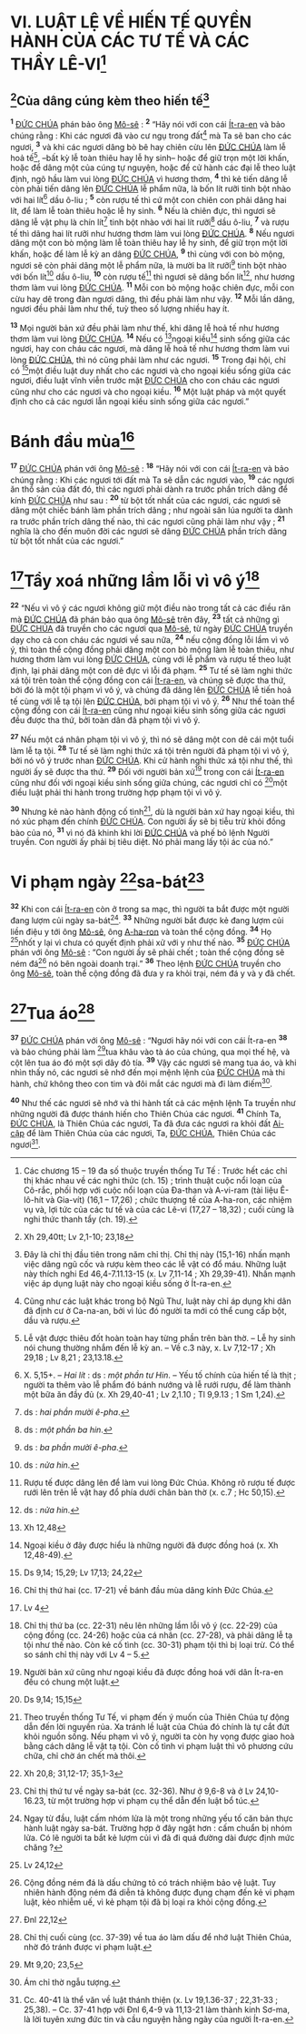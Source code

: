 # VI. LUẬT LỆ VỀ HIẾN TẾ QUYỀN HÀNH CỦA CÁC TƯ TẾ VÀ CÁC THẦY LÊ-VI[^1-9b885866-f741-486b-bb01-eedb742b7884]

## [^1@-9b885866-f741-486b-bb01-eedb742b7884]Của dâng cúng kèm theo hiến tế[^2-9b885866-f741-486b-bb01-eedb742b7884]
<sup><b>1</b></sup> [ĐỨC CHÚA]() phán bảo ông [Mô-sê]() : <sup><b>2</b></sup> “Hãy nói với con cái [Ít-ra-en]() và bảo chúng rằng : Khi các ngươi đã vào cư ngụ trong đất[^3-9b885866-f741-486b-bb01-eedb742b7884] mà Ta sẽ ban cho các ngươi, <sup><b>3</b></sup> và khi các ngươi dâng bò bê hay chiên cừu lên [ĐỨC CHÚA]() làm lễ hoả tế[^4-9b885866-f741-486b-bb01-eedb742b7884], –bất kỳ lễ toàn thiêu hay lễ hy sinh– hoặc để giữ trọn một lời khấn, hoặc để dâng một của cúng tự nguyện, hoặc để cử hành các đại lễ theo luật định, ngõ hầu làm vui lòng [ĐỨC CHÚA]() vì hương thơm, <sup><b>4</b></sup> thì kẻ tiến dâng lễ còn phải tiến dâng lên [ĐỨC CHÚA]() lễ phẩm nữa, là bốn lít rưỡi tinh bột nhào với hai lít[^5-9b885866-f741-486b-bb01-eedb742b7884] dầu ô-liu ; <sup><b>5</b></sup> còn rượu tế thì cứ một con chiên con phải dâng hai lít, để làm lễ toàn thiêu hoặc lễ hy sinh. <sup><b>6</b></sup> Nếu là chiên đực, thì ngươi sẽ dâng lễ vật phụ là chín lít[^6-9b885866-f741-486b-bb01-eedb742b7884] tinh bột nhào với hai lít rưỡi[^7-9b885866-f741-486b-bb01-eedb742b7884] dầu ô-liu, <sup><b>7</b></sup> và rượu tế thì dâng hai lít rưỡi như hương thơm làm vui lòng [ĐỨC CHÚA](). <sup><b>8</b></sup> Nếu ngươi dâng một con bò mộng làm lễ toàn thiêu hay lễ hy sinh, để giữ trọn một lời khấn, hoặc để làm lễ kỳ an dâng [ĐỨC CHÚA](), <sup><b>9</b></sup> thì cùng với con bò mộng, ngươi sẽ còn phải dâng một lễ phẩm nữa, là mười ba lít rưỡi[^8-9b885866-f741-486b-bb01-eedb742b7884] tinh bột nhào với bốn lít[^9-9b885866-f741-486b-bb01-eedb742b7884] dầu ô-liu, <sup><b>10</b></sup> còn rượu tế[^10-9b885866-f741-486b-bb01-eedb742b7884] thì ngươi sẽ dâng bốn lít[^11-9b885866-f741-486b-bb01-eedb742b7884], như hương thơm làm vui lòng [ĐỨC CHÚA](). <sup><b>11</b></sup> Mỗi con bò mộng hoặc chiên đực, mỗi con cừu hay dê trong đàn ngươi dâng, thì đều phải làm như vậy. <sup><b>12</b></sup> Mỗi lần dâng, ngươi đều phải làm như thế, tuỳ theo số lượng nhiều hay ít.

<sup><b>13</b></sup> Mọi người bản xứ đều phải làm như thế, khi dâng lễ hoả tế như hương thơm làm vui lòng [ĐỨC CHÚA](). <sup><b>14</b></sup> Nếu có [^2@-9b885866-f741-486b-bb01-eedb742b7884]ngoại kiều[^12-9b885866-f741-486b-bb01-eedb742b7884] sinh sống giữa các ngươi, hay con cháu các ngươi, mà dâng lễ hoả tế như hương thơm làm vui lòng [ĐỨC CHÚA](), thì nó cũng phải làm như các ngươi. <sup><b>15</b></sup> Trong đại hội, chỉ có [^3@-9b885866-f741-486b-bb01-eedb742b7884]một điều luật duy nhất cho các ngươi và cho ngoại kiều sống giữa các ngươi, điều luật vĩnh viễn trước mặt [ĐỨC CHÚA]() cho con cháu các ngươi cũng như cho các ngươi và cho ngoại kiều. <sup><b>16</b></sup> Một luật pháp và một quyết định cho cả các ngươi lẫn ngoại kiều sinh sống giữa các ngươi.”


# Bánh đầu mùa[^13-9b885866-f741-486b-bb01-eedb742b7884]
<sup><b>17</b></sup> [ĐỨC CHÚA]() phán với ông [Mô-sê]() : <sup><b>18</b></sup> “Hãy nói với con cái [Ít-ra-en]() và bảo chúng rằng : Khi các ngươi tới đất mà Ta sẽ dẫn các ngươi vào, <sup><b>19</b></sup> các ngươi ăn thổ sản của đất đó, thì các ngươi phải dành ra trước phần trích dâng để kính [ĐỨC CHÚA]() như sau : <sup><b>20</b></sup> từ bột tốt nhất của các ngươi, các ngươi sẽ dâng một chiếc bánh làm phần trích dâng ; như ngoài sân lúa người ta dành ra trước phần trích dâng thế nào, thì các ngươi cũng phải làm như vậy ; <sup><b>21</b></sup> nghĩa là cho đến muôn đời các ngươi sẽ dâng [ĐỨC CHÚA]() phần trích dâng từ bột tốt nhất của các ngươi.”


# [^4@-9b885866-f741-486b-bb01-eedb742b7884]Tẩy xoá những lầm lỗi vì vô ý[^14-9b885866-f741-486b-bb01-eedb742b7884]
<sup><b>22</b></sup> “Nếu vì vô ý các ngươi không giữ một điều nào trong tất cả các điều răn mà [ĐỨC CHÚA]() đã phán bảo qua ông [Mô-sê]() trên đây, <sup><b>23</b></sup> tất cả những gì [ĐỨC CHÚA]() đã truyền cho các ngươi qua [Mô-sê](), từ ngày [ĐỨC CHÚA]() truyền dạy cho cả con cháu các ngươi về sau nữa, <sup><b>24</b></sup> nếu cộng đồng lỗi lầm vì vô ý, thì toàn thể cộng đồng phải dâng một con bò mộng làm lễ toàn thiêu, như hương thơm làm vui lòng [ĐỨC CHÚA](), cùng với lễ phẩm và rượu tế theo luật định, lại phải dâng một con dê đực vì lỗi đã phạm. <sup><b>25</b></sup> Tư tế sẽ làm nghi thức xá tội trên toàn thể cộng đồng con cái [Ít-ra-en](), và chúng sẽ được tha thứ, bởi đó là một tội phạm vì vô ý, và chúng đã dâng lên [ĐỨC CHÚA]() lễ tiến hoả tế cùng với lễ tạ tội lên [ĐỨC CHÚA](), bởi phạm tội vì vô ý. <sup><b>26</b></sup> Như thế toàn thể cộng đồng con cái [Ít-ra-en]() cũng như ngoại kiều sinh sống giữa các ngươi đều được tha thứ, bởi toàn dân đã phạm tội vì vô ý.

<sup><b>27</b></sup> Nếu một cá nhân phạm tội vì vô ý, thì nó sẽ dâng một con dê cái một tuổi làm lễ tạ tội. <sup><b>28</b></sup> Tư tế sẽ làm nghi thức xá tội trên người đã phạm tội vì vô ý, bởi nó vô ý trước nhan [ĐỨC CHÚA](). Khi cử hành nghi thức xá tội như thế, thì người ấy sẽ được tha thứ. <sup><b>29</b></sup> Đối với người bản xứ[^15-9b885866-f741-486b-bb01-eedb742b7884] trong con cái [Ít-ra-en]() cũng như đối với ngoại kiều sinh sống giữa chúng, các ngươi chỉ có [^5@-9b885866-f741-486b-bb01-eedb742b7884]một điều luật phải thi hành trong trường hợp phạm tội vì vô ý.

<sup><b>30</b></sup> Nhưng kẻ nào hành động cố tình[^16-9b885866-f741-486b-bb01-eedb742b7884], dù là người bản xứ hay ngoại kiều, thì nó xúc phạm đến chính [ĐỨC CHÚA](). Con người ấy sẽ bị tiễu trừ khỏi đồng bào của nó, <sup><b>31</b></sup> vì nó đã khinh khi lời [ĐỨC CHÚA]() và phế bỏ lệnh Người truyền. Con người ấy phải bị tiêu diệt. Nó phải mang lấy tội ác của nó.”


# Vi phạm ngày [^6@-9b885866-f741-486b-bb01-eedb742b7884]sa-bát[^17-9b885866-f741-486b-bb01-eedb742b7884]
<sup><b>32</b></sup> Khi con cái [Ít-ra-en]() còn ở trong sa mạc, thì người ta bắt được một người đang lượm củi ngày sa-bát[^18-9b885866-f741-486b-bb01-eedb742b7884]. <sup><b>33</b></sup> Những người bắt được kẻ đang lượm củi liền điệu y tới ông [Mô-sê](), ông [A-ha-ron]() và toàn thể cộng đồng. <sup><b>34</b></sup> Họ [^7@-9b885866-f741-486b-bb01-eedb742b7884]nhốt y lại vì chưa có quyết định phải xử với y như thế nào. <sup><b>35</b></sup> [ĐỨC CHÚA]() phán với ông [Mô-sê]() : “Con người ấy sẽ phải chết ; toàn thể cộng đồng sẽ ném đá[^19-9b885866-f741-486b-bb01-eedb742b7884] nó bên ngoài doanh trại.” <sup><b>36</b></sup> Theo lệnh [ĐỨC CHÚA]() truyền cho ông [Mô-sê](), toàn thể cộng đồng đã đưa y ra khỏi trại, ném đá y và y đã chết.


# [^8@-9b885866-f741-486b-bb01-eedb742b7884]Tua áo[^20-9b885866-f741-486b-bb01-eedb742b7884]
<sup><b>37</b></sup> [ĐỨC CHÚA]() phán với ông [Mô-sê]() : “Ngươi hãy nói với con cái Ít-ra-en <sup><b>38</b></sup> và bảo chúng phải làm [^9@-9b885866-f741-486b-bb01-eedb742b7884]tua khâu vào tà áo của chúng, qua mọi thế hệ, và cột lên tua áo đó một sợi dây đỏ tía. <sup><b>39</b></sup> Vậy các ngươi sẽ mang tua áo, và khi nhìn thấy nó, các ngươi sẽ nhớ đến mọi mệnh lệnh của [ĐỨC CHÚA]() mà thi hành, chứ không theo con tim và đôi mắt các ngươi mà đi làm điếm[^21-9b885866-f741-486b-bb01-eedb742b7884].

<sup><b>40</b></sup> Như thế các ngươi sẽ nhớ và thi hành tất cả các mệnh lệnh Ta truyền như những người đã được thánh hiến cho Thiên Chúa các ngươi. <sup><b>41</b></sup> Chính Ta, [ĐỨC CHÚA](), là Thiên Chúa các ngươi, Ta đã đưa các ngươi ra khỏi đất [Ai-cập]() để làm Thiên Chúa của các ngươi, Ta, [ĐỨC CHÚA](), Thiên Chúa các ngươi[^22-9b885866-f741-486b-bb01-eedb742b7884].

[^1-9b885866-f741-486b-bb01-eedb742b7884]: Các chương 15 – 19 đa số thuộc truyền thống Tư Tế : Trước hết các chỉ thị khác nhau về các nghi thức (ch. 15) ; trình thuật cuộc nổi loạn của Cô-rắc, phối hợp với cuộc nổi loạn của Đa-than và A-vi-ram (tài liệu Ê-lô-hít và Gia-vít) (16,1 – 17,26) ; chức thượng tế của A-ha-ron, các nhiệm vụ và, lợi tức của các tư tế và của các Lê-vi (17,27 – 18,32) ; cuối cùng là nghi thức thanh tẩy (ch. 19).
[^2-9b885866-f741-486b-bb01-eedb742b7884]: Đây là chỉ thị đầu tiên trong năm chỉ thị. Chỉ thị này (15,1-16) nhấn mạnh việc dâng ngũ cốc và rượu kèm theo các lễ vật có đổ máu. Những luật này thích nghi Ed 46,4-7.11.13-15 (x. Lv 7,11-14 ; Xh 29,39-41). Nhấn mạnh việc áp dụng luật này cho ngoại kiều sống ở Ít-ra-en.
[^3-9b885866-f741-486b-bb01-eedb742b7884]: Cũng như các luật khác trong bộ Ngũ Thư, luật này chỉ áp dụng khi dân đã định cư ở Ca-na-an, bởi vì lúc đó người ta mới có thể cung cấp bột, dầu và rượu.
[^4-9b885866-f741-486b-bb01-eedb742b7884]: Lễ vật được thiêu đốt hoàn toàn hay từng phần trên bàn thờ. – Lễ hy sinh nói chung thường nhắm đến lễ kỳ an. – Về c.3 này, x. Lv 7,12-17 ; Xh 29,18 ; Lv 8,21 ; 23,13.18.
[^5-9b885866-f741-486b-bb01-eedb742b7884]: X. 5,15+. – *Hai lít* : ds : *một phần tư* *Hin*. – Yếu tố chính của hiến tế là thịt ; người ta thêm vào lễ phẩm đó bánh nướng và lễ rưới rượu, để làm thành một bữa ăn đầy đủ (x. Xh 29,40-41 ; Lv 2,1.10 ; Tl 9,9.13 ; 1 Sm 1,24).
[^6-9b885866-f741-486b-bb01-eedb742b7884]: ds : *hai phần mười ê-pha*.
[^7-9b885866-f741-486b-bb01-eedb742b7884]: ds : *một phần ba hin*.
[^8-9b885866-f741-486b-bb01-eedb742b7884]: ds : *ba phần mười ê-pha*.
[^9-9b885866-f741-486b-bb01-eedb742b7884]: ds : *nửa hin*.
[^10-9b885866-f741-486b-bb01-eedb742b7884]: Rượu tế được dâng lên để làm vui lòng Đức Chúa. Không rõ rượu tế được rưới lên trên lễ vật hay đổ phía dưới chân bàn thờ (x. c.7 ; Hc 50,15).
[^11-9b885866-f741-486b-bb01-eedb742b7884]: ds : *nửa hin*.
[^12-9b885866-f741-486b-bb01-eedb742b7884]: Ngoại kiều ở đây được hiểu là những người đã được đồng hoá (x. Xh 12,48-49).
[^13-9b885866-f741-486b-bb01-eedb742b7884]: Chỉ thị thứ hai (cc. 17-21) về bánh đầu mùa dâng kính Đức Chúa.
[^14-9b885866-f741-486b-bb01-eedb742b7884]: Chỉ thị thứ ba (cc. 22-31) nêu lên những lầm lỗi vô ý (cc. 22-29) của cộng đồng (cc. 24-26) hoặc của cá nhân (cc. 27-28), và phải dâng lễ tạ tội như thế nào. Còn kẻ cố tình (cc. 30-31) phạm tội thì bị loại trừ. Có thể so sánh chỉ thị này với Lv 4 – 5.
[^15-9b885866-f741-486b-bb01-eedb742b7884]: Người bản xứ cũng như ngoại kiều đã được đồng hoá với dân Ít-ra-en đều có chung một luật.
[^16-9b885866-f741-486b-bb01-eedb742b7884]: Theo truyền thống Tư Tế, vi phạm đến ý muốn của Thiên Chúa tự động dẫn đến lời nguyền rủa. Xa tránh lề luật của Chúa đó chính là tự cắt đứt khỏi nguồn sống. Nếu phạm vì vô ý, người ta còn hy vọng được giao hoà bằng cách dâng lễ vật tạ tội. Còn cố tình vi phạm luật thì vô phương cứu chữa, chỉ chờ án chết mà thôi.
[^17-9b885866-f741-486b-bb01-eedb742b7884]: Chỉ thị thứ tư về ngày sa-bát (cc. 32-36). Như ở 9,6-8 và ở Lv 24,10-16.23, từ một trường hợp vi phạm cụ thể dẫn đến luật bổ túc.
[^18-9b885866-f741-486b-bb01-eedb742b7884]: Ngay từ đầu, luật cấm nhóm lửa là một trong những yếu tố căn bản thực hành luật ngày sa-bát. Trường hợp ở đây ngặt hơn : cấm chuẩn bị nhóm lửa. Có lẽ người ta bắt kẻ lượm củi vì đã đi quá đường dài được định mức chăng ?
[^19-9b885866-f741-486b-bb01-eedb742b7884]: Cộng đồng ném đá là dấu chứng tỏ có trách nhiệm bảo vệ luật. Tuy nhiên hành động ném đá diễn tả không được đụng chạm đến kẻ vi phạm luật, kẻo nhiễm uế, vì kẻ phạm tội đã bị loại ra khỏi cộng đồng.
[^20-9b885866-f741-486b-bb01-eedb742b7884]: Chỉ thị cuối cùng (cc. 37-39) về tua áo làm dấu để nhớ luật Thiên Chúa, nhờ đó tránh được vi phạm luật.
[^21-9b885866-f741-486b-bb01-eedb742b7884]: Ám chỉ thờ ngẫu tượng.
[^22-9b885866-f741-486b-bb01-eedb742b7884]: Cc. 40-41 là thể văn về luật thánh thiện (x. Lv 19,1.36-37 ; 22,31-33 ; 25,38). – Cc. 37-41 hợp với Đnl 6,4-9 và 11,13-21 làm thành kinh Sơ-ma, là lời tuyên xưng đức tin và cầu nguyện hằng ngày của người Ít-ra-en.
[^1@-9b885866-f741-486b-bb01-eedb742b7884]: Xh 29,40tt; Lv 2,1-10; 23,18
[^2@-9b885866-f741-486b-bb01-eedb742b7884]: Xh 12,48
[^3@-9b885866-f741-486b-bb01-eedb742b7884]: Ds 9,14; 15,29; Lv 17,13; 24,22
[^4@-9b885866-f741-486b-bb01-eedb742b7884]: Lv 4
[^5@-9b885866-f741-486b-bb01-eedb742b7884]: Ds 9,14; 15,15
[^6@-9b885866-f741-486b-bb01-eedb742b7884]: Xh 20,8; 31,12-17; 35,1-3
[^7@-9b885866-f741-486b-bb01-eedb742b7884]: Lv 24,12
[^8@-9b885866-f741-486b-bb01-eedb742b7884]: Đnl 22,12
[^9@-9b885866-f741-486b-bb01-eedb742b7884]: Mt 9,20; 23,5